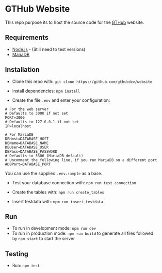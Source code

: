 # GTHub Website

This repo purpose its to host the source code for the [GTHub](https://gthub.eu) website.

## Requirements

* [Node.js](https://nodejs.org) - (Still need to test versions)
* [MariaDB](https://mariadb.org/)

## Installation

* Clone this repo with:
`git clone https://github.com/gthubdev/website`

* Install dependencies:
`npm install`

* Create the file `.env` and enter your configuration:
```
# For the web server
# Defaults to 3000 if not set
PORT=3000
# Defaults to 127.0.0.1 if not set
IP=localhost

# For MariaDB
DBHost=DATABASE_HOST
DBName=DATABASE_NAME
DBUser=DATABASE_USER
DBPass=DATABASE_PASSWORD
# Defaults to 3306 (MariaDB default)
# Uncomment the following line, if you run MariaDB on a different port
#DBPort=DATABASE_PORT
```
You can use the supplied `.env.sample` as a base.

* Test your database connection with:
`npm run test_connection`

* Create the tables with:
`npm run create_tables`

* Insert testdata with:
`npm run insert_testdata`

## Run
* To run in development mode: `npm run dev`
* To run in production mode: `npm run build` to generate all files followed by `npm start` to start the server

## Testing
* Run:
`npm test`
